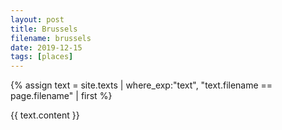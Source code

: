 ```yaml
---
layout: post
title: Brussels
filename: brussels
date: 2019-12-15
tags: [places]
---
```


{% assign text = site.texts
    | where_exp:"text", "text.filename == page.filename" 
    | first %}

{{ text.content }}
